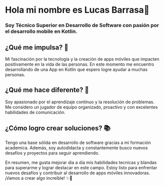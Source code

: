 # Hola mi nombre es Lucas Barrasa👋

### Soy Técnico Superior en Desarrollo de Software con pasión por el desarrollo mobile en Kotlin. 

## ¿Qué me impulsa? 💪
Mi fascinación por la tecnología y la creación de apps móviles que impacten positivamente en la vida de las personas. 
En este momento me encuentro desarrollando de una App en Kotlin que espero logre ayudar a muchas personas.

## ¿Qué me hace diferente? 🌟
Soy apasionado por el aprendizaje continuo y la resolución de problemas.
Me considero un jugador de equipo organizado, proactivo y con excelentes habilidades de comunicación. 

## ¿Cómo logro crear soluciones? 📚
Tengo una base sólida en desarrollo de software gracias a mi formación academica. Además, soy autodidacta y constantemente busco nuevos desafíos y proyectos para seguir aprendiendo.

En resumen, me gusta mejorar dia a dia mis habilidades tecnicas y blandas para superarme y lograr destacar en este campo. 
Estoy listo para enfrentar nuevos desafíos y contribuir al desarrollo de apps móviles innovadoras. 
¡Vamos a crear algo increíble! ✨🚀

